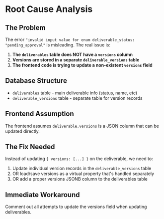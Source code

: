 # Root Cause Analysis

## The Problem
The error `"invalid input value for enum deliverable_status: "pending_approval"` is misleading. The real issue is:

1. **The `deliverables` table does NOT have a `versions` column**
2. **Versions are stored in a separate `deliverable_versions` table**
3. **The frontend code is trying to update a non-existent `versions` field**

## Database Structure
- `deliverables` table - main deliverable info (status, name, etc)
- `deliverable_versions` table - separate table for version records

## Frontend Assumption
The frontend assumes `deliverable.versions` is a JSON column that can be updated directly.

## The Fix Needed
Instead of updating `{ versions: [...] }` on the deliverable, we need to:
1. Update individual version records in the `deliverable_versions` table
2. OR load/save versions as a virtual property that's handled separately
3. OR add a proper versions JSONB column to the deliverables table

## Immediate Workaround
Comment out all attempts to update the versions field when updating deliverables.